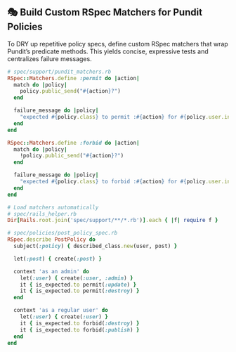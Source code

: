 ## 🎭 Build Custom RSpec Matchers for Pundit Policies

To DRY up repetitive policy specs, define custom RSpec matchers that wrap Pundit’s predicate methods. This yields concise, expressive tests and centralizes failure messages.

```ruby
# spec/support/pundit_matchers.rb
RSpec::Matchers.define :permit do |action|
  match do |policy|
    policy.public_send("#{action}?")
  end

  failure_message do |policy|
    "expected #{policy.class} to permit :#{action} for #{policy.user.inspect} on #{policy.record.inspect}"
  end
end

RSpec::Matchers.define :forbid do |action|
  match do |policy|
    !policy.public_send("#{action}?")
  end

  failure_message do |policy|
    "expected #{policy.class} to forbid :#{action} for #{policy.user.inspect} on #{policy.record.inspect}"
  end
end

# Load matchers automatically
# spec/rails_helper.rb
Dir[Rails.root.join('spec/support/**/*.rb')].each { |f| require f }
```

```ruby
# spec/policies/post_policy_spec.rb
RSpec.describe PostPolicy do
  subject(:policy) { described_class.new(user, post) }

  let(:post) { create(:post) }

  context 'as an admin' do
    let(:user) { create(:user, :admin) }
    it { is_expected.to permit(:update) }
    it { is_expected.to permit(:destroy) }
  end

  context 'as a regular user' do
    let(:user) { create(:user) }
    it { is_expected.to forbid(:destroy) }
    it { is_expected.to forbid(:publish) }
  end
end
```
